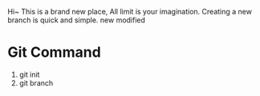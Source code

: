 Hi~
This is a brand new place, 
All limit is your imagination.
Creating a new branch is quick and simple.
new modified


# Git Command
1. git init
2. git branch
